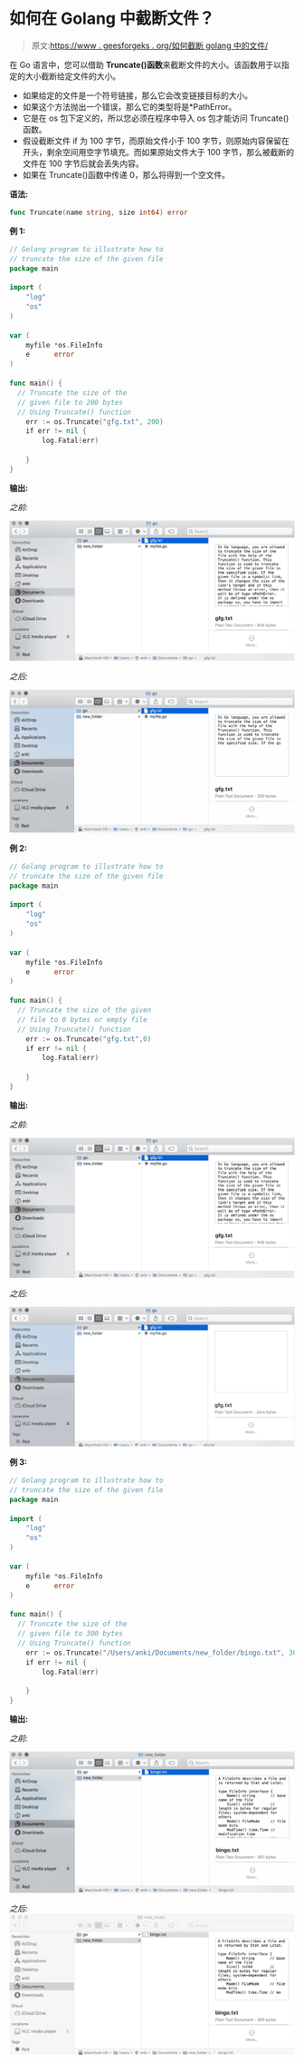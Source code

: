 # 如何在 Golang 中截断文件？

> 原文:[https://www . geesforgeks . org/如何截断 golang 中的文件/](https://www.geeksforgeeks.org/how-to-truncate-a-file-in-golang/)

在 Go 语言中，您可以借助 **Truncate()函数**来截断文件的大小。该函数用于以指定的大小截断给定文件的大小。

*   如果给定的文件是一个符号链接，那么它会改变链接目标的大小。
*   如果这个方法抛出一个错误，那么它的类型将是*PathError。
*   它是在 os 包下定义的，所以您必须在程序中导入 os 包才能访问 Truncate()函数。
*   假设截断文件 if 为 100 字节，而原始文件小于 100 字节，则原始内容保留在开头，剩余空间用空字节填充。而如果原始文件大于 100 字节，那么被截断的文件在 100 字节后就会丢失内容。
*   如果在 Truncate()函数中传递 0，那么将得到一个空文件。

**语法:**

```go
func Truncate(name string, size int64) error
```

**例 1:**

```go
// Golang program to illustrate how to
// truncate the size of the given file
package main

import (
    "log"
    "os"
)

var (
    myfile *os.FileInfo
    e      error
)

func main() {
  // Truncate the size of the 
  // given file to 200 bytes 
  // Using Truncate() function
    err := os.Truncate("gfg.txt", 200)
    if err != nil {
        log.Fatal(err)

    }
}
```

**输出:**

*之前:*

![before truncating a file in golang](img/24642f52d1206370472cec6f00e268bb.png)

*之后:*

![after truncating a file in golang](img/dbba3dd36dbb9ff4dd0c31d0c1b5fa57.png)

**例 2:**

```go
// Golang program to illustrate how to
// truncate the size of the given file
package main

import (
    "log"
    "os"
)

var (
    myfile *os.FileInfo
    e      error
)

func main() {
  // Truncate the size of the given 
  // file to 0 bytes or empty file
  // Using Truncate() function
    err := os.Truncate("gfg.txt",0)
    if err != nil {
        log.Fatal(err)

    }
}
```

**输出:**

*之前:*

![before truncating a file in golang](img/24642f52d1206370472cec6f00e268bb.png)

*之后:*

![after truncating a file in golang](img/c3e44966084f5a9f13c5ecc2165a35b4.png)

**例 3:**

```go
// Golang program to illustrate how to 
// truncate the size of the given file
package main

import (
    "log"
    "os"
)

var (
    myfile *os.FileInfo
    e      error
)

func main() {
  // Truncate the size of the 
  // given file to 300 bytes 
  // Using Truncate() function
    err := os.Truncate("/Users/anki/Documents/new_folder/bingo.txt", 300)
    if err != nil {
        log.Fatal(err)

    }
}
```

**输出:**

*之前:*

![before truncating a file in golang](img/a78b434995c97db156604cbb1d944f8f.png)

*之后:*
![after truncating a file in golang](img/6bcf72a2ea9b990513bdec70109a8709.png)